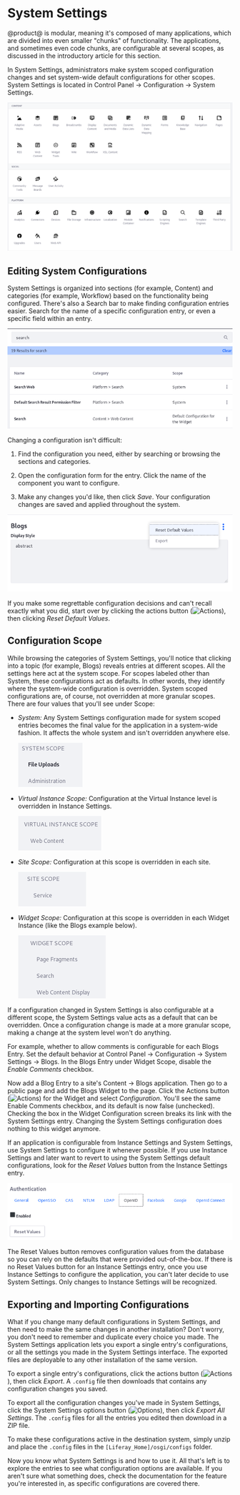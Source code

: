 # System Settings [](id=system-settings)

@product@ is modular, meaning it's composed of many applications, which are
divided into even smaller "chunks" of functionality. The applications, and
sometimes even code chunks, are configurable at several scopes, as discussed in
the introductory article for this section. 

In System Settings, administrators make system scoped configuration changes and
set system-wide default configurations for other scopes. System Settings is
located in Control Panel &rarr; Configuration &rarr; System Settings. 

![Figure 1: System Settings are accessed through the Control Panel.](../../../images/system-settings-categories.png)

## Editing System Configurations

System Settings is organized into sections (for example, Content) and categories
(for example, Workflow) based on the functionality being configured.  There's
also a Search bar to make finding configuration entries easier. Search for the
name of a specific configuration entry, or even a specific field within an
entry.

![Figure 2: System Settings are organized by section and category.](../../../images/system-settings-nav-search.png)

Changing a configuration isn't difficult: 

1.  Find the configuration you need, either by searching or browsing the
    sections and categories.

2.  Open the configuration form for the entry. Click the name of the component
    you want to configure. 

3.  Make any changes you'd like, then click *Save*. Your configuration changes
    are saved and applied throughout the system. 

![Figure 3: After saving changes to a configuration, the actions *Reset Default Values* and *Export* are available for it.](../../../images/system-settings-actions.png)

If you make some regrettable configuration decisions and can't recall exactly
what you did, start over by clicking the actions button
(![Actions](../../../images/icon-actions.png)), then clicking *Reset Default
Values*. 

## Configuration Scope [](id=configuration-scope)

While browsing the categories of System Settings, you'll notice that clicking
into a topic (for example, Blogs) reveals entries at different scopes. All the
settings here act at the system scope. For scopes labeled other than System,
these configurations act as defaults. In other words, they identify where the
system-wide configuration is overridden. System scoped configurations are, of
course, not overridden at more granular scopes. There are four values that
you'll see under Scope:

- *System:* Any System Settings configuration made for system scoped entries
    becomes the final value for the application in a system-wide fashion. It
    affects the whole system and isn't overridden anywhere else. 

    ![Figure 4: Some System Settings entries are system scoped.](../../../images/system-settings-system-scope.png)

- *Virtual Instance Scope:* Configuration at the Virtual Instance level is
    overridden in Instance Settings.

    ![Figure 7: Some System Settings are virtual instance scoped.](../../../images/system-settings-instance-scope.png)

- *Site Scope:* Configuration at this scope is overridden in each site. 

    ![Figure 6: Some System Settings are site scoped.](../../../images/system-settings-site-scope.png)

- *Widget Scope:* Configuration at this scope is overridden in each Widget
    Instance (like the Blogs example below). 

    ![Figure 5: Some System Settings entries are widget scoped.](../../../images/system-settings-application-scope.png)

If a configuration changed in System Settings is also configurable at a
different scope, the System Settings value acts as a default that can be
overridden. Once a configuration change is made at a more granular scope, making
a change at the system level won't do anything. 

For example, whether to allow comments is configurable for each Blogs Entry. Set
the default behavior at Control Panel &rarr; Configuration &rarr; System
Settings &rarr; Blogs. In the Blogs Entry under Widget Scope, disable the
*Enable Comments* checkbox. 

Now add a Blog Entry to a site's Content &rarr; Blogs application. Then go to a
public page and add the Blogs Widget to the page. Click the Actions button
(![Actions](../../../images/icon-actions.png)) for the Widget and select
*Configuration*. You'll see the same Enable Comments checkbox, and its default
is now false (unchecked). Checking the box in the Widget Configuration screen
breaks its link with the System Settings entry. Changing the System Settings
configuration does nothing to this widget anymore.

If an application is configurable from Instance Settings and System Settings,
use System Settings to configure it whenever possible. If you use Instance
Settings and later want to revert to using the System Settings default
configurations, look for the *Reset Values* button from the Instance Settings
entry. 

![Figure 8: Some Instance Settings entries have a *Reset Values* button so you can safely revert your configuration changes, falling back to the System Settings defaults.](../../../images/instance-settings-reset-values.png)

The Reset Values button removes configuration values from the database so you
can rely on the defaults that were provided out-of-the-box. If there is no Reset
Values button for an Instance Settings entry, once you use Instance Settings to
configure the application, you can't later decide to use System Settings. Only
changes to Instance Settings will be recognized. 

## Exporting and Importing Configurations [](id=exporting-and-importing-configurations)

What if you change many default configurations in System Settings, and then need
to make the same changes in another installation? Don't worry, you
don't need to remember and duplicate every choice you made. The System Settings
application lets you export a single entry's configurations, or all the settings
you made in the System Settings interface. The exported files are deployable to
any other installation of the same version.

To export a single entry's configurations, click the actions button
(![Actions](../../../images/icon-actions.png)), then click *Export*. A `.config` 
file then downloads that contains any configuration changes you saved. 

To export all the configuration changes you've made in System Settings, click 
the System Settings options button 
(![Options](../../../images/icon-options.png)), then click *Export All 
Settings*. The `.config` files for all the entries you edited then download in a 
ZIP file. 

To make these configurations active in the destination system, simply 
unzip and place the `.config` files in the `[Liferay_Home]/osgi/configs` folder. 

Now you know what System Settings is and how to use it. All that's left is to
explore the entries to see what configuration options are available. If you
aren't sure what something does, check the documentation for the feature you're
interested in, as specific configurations are covered there. 
